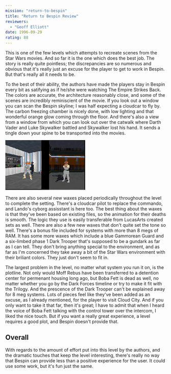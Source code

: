 ```yaml
---
mission: "return-to-bespin"
title: "Return to Bespin Review"
reviewers: 
  - "Geoff Elliott"
date: 1996-09-29
rating: 88
---
```


This is one of the few levels which attempts to recreate scenes from the Star Wars movies. And so far it is the one which does the best job. The story is really quite pointless; the discrepancies are so numerous and obvious that it's really just an excuse for the player to get to work in Bespin. But that's really all it needs to be.

To the best of their ability, the authors have made the players stay in Bespin every bit as satifying as if he/she were watching The Empire Strikes Back. The colors are accurate, the architecture reasonably close, and some of the scenes are incredibly reminiscient of the movie. If you look out a window you can scan the Bespin skyline; I was half expecting a cloudcar to fly by. The carbon freezing chamber is nicely done, with low lighting and that wonderful orange glow coming through the floor. And there's also a view from a window from which you can look out over the catwalk where Darth Vader and Luke Skywalker battled and Skywalker lost his hand. It sends a tingle down your spine to be transported into the movies.

![Bespin screenshot](./bespin.png "New, artfully done waxes add to the Bespin experience.")

There are also several new waxes placed periodically throughout the level to complete the setting. There's a cloudcar pilot to replace the commando, and Lando's cyborg assisstant is here too. The best thing about the waxes is that they've been based on existing files, so the animation for their deaths is smooth. The logic they use is easily transferable from LucasArts created sets as well. There are also a few new waxes that don't quite set the tone so well. There's a bonus file included for systems with more than 8 megs of RAM. It has some more waxes which include a blue Gammorean Guard and a six-limbed phase 1 Dark Trooper that's supposed to be a gundark as far as I can tell. They don't bring anything special to the environment, and as far as I'm concerned they take away a bit of the Star Wars environment with their briliant colors. They just don't seem to fit in.

The largest problem in the level, no matter what system you run it on, is the plotline. Not only would Moff Rebus have been transferred to a detention center for permenant housing long ago, but Boba Fett is dead as well, no matter whether you go by the Dark Forces timeline or try to make it fit with the Trilogy. And the prescence of the Dark Trooper can't be explained away for 8 meg systems. Lots of pieces feel like they've been added as an excuse, as I already mentioned, for the player to visit Cloud City. And if you only want to take it that far, then it's great; I have to admit that when I heard the voice of Boba Fett talking with the control tower over the intercom, I liked the nice touch. But if you want a really great experience, a level requires a good plot, and Bespin doesn't provide that.

## Overall

With regards to the amount of effort put into this level by the authors, and the dramatic touches that keep the level interesting, there's really no way that Bespin can provide less than a positive experience for the user. It could use some work, but it's fun just the same.